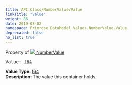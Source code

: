 ```yaml
---
title: API:Class/NumberValue/Value
linkTitle: "Value"
weight: 86
date: 2019-08-02
namespace: Primrose.DataModel.Values.NumberValue.Value
deprecated: false
no_list: true
---
```

Property of <a href="/docs/api-reference/Class/NumberValue"><img src="/icons/silk/value.png"/>&nbsp;NumberValue</a>
<pre class="method-declaration">
Value: <a class="type" href="/docs/api-reference/System/Primitives#double">f64</a></pre>
<b>Value Type: </b>
<a class="type" href="/docs/api-reference/System/Primitives#double">f64</a>
<br/>
<b>Description: </b>
The value this container holds.

